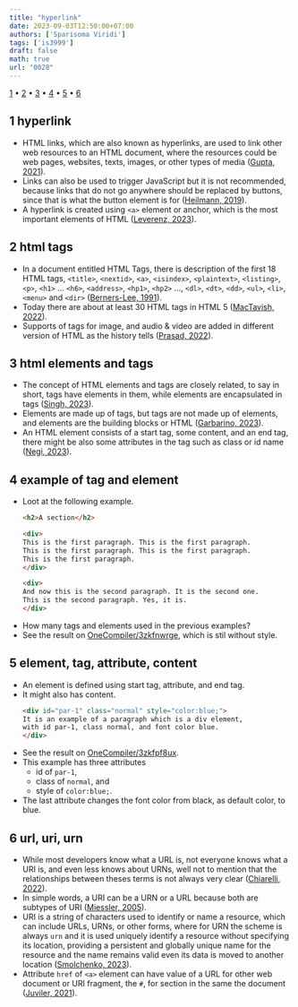 ```yaml
---
title: "hyperlink"
date: 2023-09-03T12:50:00+07:00
authors: ['Sparisoma Viridi']
tags: ['is3999']
draft: false
math: true
url: "0028"
---
```

[1](#1-hyperlink) &bull;
[2](#2-html-tags) &bull;
[3](#3-html-elements-and-tags) &bull;
[4](#4-example-of-tag-and-element) &bull;
[5](#5-element-tag-attribute-content) &bull;
[6](#6-url-uri-urn)


## 1 hyperlink
+ HTML links, which are also known as hyperlinks, are used to link other web resources to an HTML document, where the resources could be web pages, websites, texts, images, or other types of media ([Gupta, 2021](https://www.simplilearn.com/tutorials/html-tutorial/html-link)).
+ Links can also be used to trigger JavaScript but it is not recommended, because links that do not go anywhere should be replaced by buttons, since that is what the button element is for ([Heilmann, 2019](https://christianheilmann.com/2019/02/05/links-that-dont-go-anywhere-should-be-buttons/)).
+ A hyperlink is created using `<a>` element or anchor, which is the most important elements of HTML ([Leverenz, 2023](https://webdesign.tutsplus.com/html-element-a--cms-93838a)).


## 2 html tags
+ In a document entitled HTML Tags, there is description of the first 18 HTML tags, `<title>`, `<nextid>`, `<a>`, `<isindex>`, `<plaintext>`, `<listing>`, `<p>`, `<h1>` … `<h6>`, `<address>`, `<hp1>`, `<hp2>` …, `<dl>`, `<dt>`, `<dd>`, `<ul>`, `<li>`, `<menu>` and `<dir>` ([Berners-Lee, 1991](https://www.webdesignmuseum.org/web-design-history/tim-berners-lee-published-a-document-called-html-tags-1991)).
+ Today there are about at least 30 HTML tags in HTML 5 ([MacTavish, 2022](https://medium.com/@zmactavish/30-html-tags-to-know-b0a85b122ded)).
+ Supports of tags for image, and audio & video are added in different version of HTML as the history tells ([Prasad, 2022](https://computerstudypoint.com/what-is-the-history-of-html/?expand_article=1)).


## 3 html elements and tags
+ The concept of HTML elements and tags are closely related, to say in short, tags have elements in them, while elements are encapsulated in tags ([Singh, 2023](https://www.tutorialspoint.com/what-is-the-difference-between-html-elements-and-tags)).
+ Elements are made up of tags, but tags are not made up of elements, and elements are the building blocks or HTML ([Garbarino, 2023](https://www.newline.co/30-days-of-webdev/day-07-html-tags-and-elements-definitions-examples-and-relationships)).
+ An HTML element consists of a start tag, some content, and an end tag, there might be also some attributes in the tag such as class or id name ([Negi, 2023](https://www.scaler.com/topics/difference-between-html-elements-and-tags/)).


## 4 example of tag and element
+ Loot at the following example.
  ```html
  <h2>A section</h2>

  <div>
  This is the first paragraph. This is the first paragraph.
  This is the first paragraph. This is the first paragraph.
  This is the first paragraph.
  </div>

  <div>
  And now this is the second paragraph. It is the second one.
  This is the second paragraph. Yes, it is.
  </div>
  ```
+ How many tags and elements used in the previous examples?
+ See the result on [OneCompiler/3zkfnwrge](https://onecompiler.com/html/3zkfnwrge), which is stil without style.


## 5 element, tag, attribute, content
+ An element is defined using start tag, attribute, and end tag.
+ It might also has content.
  ```html
  <div id="par-1" class="normal" style="color:blue;">
  It is an example of a paragraph which is a div element,
  with id par-1, class normal, and font color blue.
  </div>
  ```
+ See the result on [OneCompiler/3zkfpf8ux](https://onecompiler.com/html/3zkfpf8ux).
+ This example has three attributes
  - id of `par-1`,
  - class of `normal`, and
  - style of `color:blue;`.
+ The last attribute changes the font color from black, as default color, to blue.


## 6 url, uri, urn
+ While most developers know what a URL is, not everyone knows what a URI is, and even less knows about URNs, well not to mention that the relationships between theses terms is not always very clear ([Chiarelli, 2022](https://auth0.com/blog/url-uri-urn-differences/)).
+ In simple words, a URI can be a URN or a URL because both are subtypes of URI ([Miessler, 2005](https://danielmiessler.com/p/difference-between-uri-url/)).
+ URI is a string of characters used to identify or name a resource, which can include URLs, URNs, or other forms, where for URN the scheme is always `urn` and  it is used uniquely identify a resource without specifying its location, providing a persistent and globally unique name for the resource and the name remains valid even its data is moved to another location ([Smolchenko, 2023](https://levelup.gitconnected.com/understanding-the-differences-between-url-uri-and-urn-bd540dbde9d)).
+ Attribute `href` of `<a>` element can have value of a URL for other web document or URI fragment, the `#`, for section in the same the document ([Juviler, 2021](https://blog.hubspot.com/website/html-a-href)).
